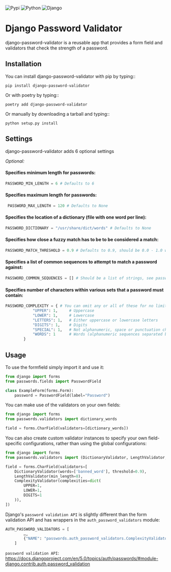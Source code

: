 ![Pypi](https://img.shields.io/pypi/v/django-password-validator?style=flat-square)
![Python](https://img.shields.io/pypi/pyversions/django-password-validator?style=flat-square)
![Django](https://img.shields.io/badge/Django-4.0%7C4.1%7C4.2%7C5.0-green)


# Django Password Validator

django-password-validator is a reusable app that provides a form field and
validators that check the strength of a password.

## Installation

You can install django-password-validator with pip by typing::

    pip install django-password-validator

Or with poetry by typing::

    poetry add django-password-validator

Or manually by downloading a tarball and typing::

    python setup.py install

## Settings

django-password-validator adds 6 optional settings

_Optional:_

#### Specifies minimum length for passwords:

```python
PASSWORD_MIN_LENGTH = 6 # Defaults to 6
```

#### Specifies maximum length for passwords:

```python
 PASSWORD_MAX_LENGTH = 120 # Defaults to None
```

#### Specifies the location of a dictionary (file with one word per line):

```python
PASSWORD_DICTIONARY = "/usr/share/dict/words" # Defaults to None
```

#### Specifies how close a fuzzy match has to be to be considered a match:

```python
PASSWORD_MATCH_THRESHOLD = 0.9 # Defaults to 0.9, should be 0.0 - 1.0 where 1.0 means exactly the same.
```

#### Specifies a list of common sequences to attempt to match a password against:

```python
PASSWORD_COMMON_SEQUENCES = [] # Should be a list of strings, see passwords/validators.py for default
```

#### Specifies number of characters within various sets that a password must contain:

```python
PASSWORD_COMPLEXITY = { # You can omit any or all of these for no limit for that particular set
            "UPPER": 1,     # Uppercase
            "LOWER": 1,     # Lowercase
            "LETTERS": 1,   # Either uppercase or lowercase letters
            "DIGITS": 1,    # Digits
            "SPECIAL": 1,   # Not alphanumeric, space or punctuation character
            "WORDS": 1      # Words (alphanumeric sequences separated by a whitespace or punctuation character)
        }
```

## Usage

To use the formfield simply import it and use it:

```python
from django import forms
from passwords.fields import PasswordField

class ExampleForm(forms.Form):
    password = PasswordField(label="Password")
```

You can make use of the validators on your own fields:

```python
from django import forms
from passwords.validators import dictionary_words

field = forms.CharField(validators=[dictionary_words])
```

You can also create custom validator instances to specify your own
field-specific configurations, rather than using the global
configurations:

```python
from django import forms
from passwords.validators import (DictionaryValidator, LengthValidator, ComplexityValidator)

field = forms.CharField(validators=[
    DictionaryValidator(words=['banned_word'], threshold=0.9),
    LengthValidator(min_length=8),
    ComplexityValidator(complexities=dict(
        UPPER=1,
        LOWER=1,
        DIGITS=1
    )),
])
```

Django's `password validation API` is slightly different than the form
validation API and has wrappers in the `auth_password_validators` module:

```python
AUTH_PASSWORD_VALIDATORS = [
        …,
        {"NAME": "passwords.auth_password_validators.ComplexityValidator"}
    ]
```

`password validation API`: https://docs.djangoproject.com/en/5.0/topics/auth/passwords/#module-django.contrib.auth.password_validation
